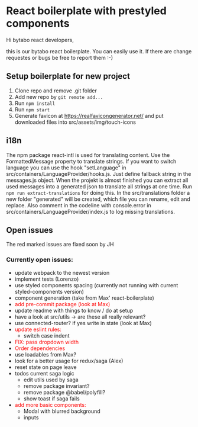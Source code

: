 # React boilerplate with prestyled components

Hi bytabo react developers,

this is our bytabo react boilerplate. You can easily use it. If there are change requestes or bugs be free to report
them :-)

## Setup boilerplate for new project

1. Clone repo and remove .git folder
2. Add new repo by `git remote add...`
3. Run `npm install`
3. Run `npm start`
4. Generate favicon at https://realfavicongenerator.net/ and put downloaded files into src/assets/img/touch-icons

## i18n

The npm package react-intl is used for translating content. Use the FormattedMessage property to translate strings. If
you want to switch language you can use the hook "setLanguage" in src/containers/LanguageProvider/hooks.js. Just define
fallback string in the messages.js object. When the projekt is almost finished you can extract all used messages into a
generated json to translate all strings at one time. Run `npm run extract-translations` for doing this. In the
src/translations folder a new folder "generated" will be created, which file you can rename, edit and replace. Also
comment in the codeline with console.error in src/containers/LanguageProvider/index.js to log missing translations.

## Open issues

The red marked issues are fixed soon by JH

### Currently open issues:
* update webpack to the newest version
* implement tests (Lorenzo)
* use styled components spacing (currently not running with current styled-components version)
* component generation (take from Max' react-boilerplate)
* <span style="color:red">add pre-commit package (look at Max)</span>
* update readme with things to know / do at setup
* have a look at src/utils -> are these all really relevant?
* use connected-router? if yes write in state (look at Max)
* <span style="color:red">update eslint rules:</span>
  * switch case indent
* <span style="color:red">FIX: pass dropdown width</span>
* <span style="color:red">Order dependencies</span>
* use loadables from Max?
* look for a better usage for redux/saga (Alex)
* reset state on page leave
* todos current saga logic
  * edit utils used by saga
  * remove package invariant?
  * remove package @babel/polyfill?
  * show toast if saga fails
* <span style="color:red">add more basic components:</span>
  * Modal with blurred background
  * inputs
